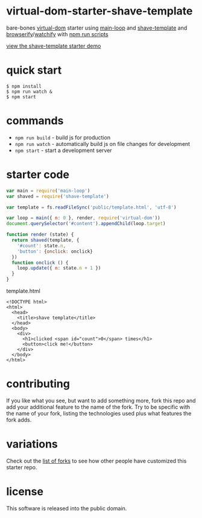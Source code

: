# virtual-dom-starter-shave-template

bare-bones [virtual-dom](https://npmjs.com/package/virtual-dom) starter
using [main-loop](https://npmjs.com/package/main-loop)
and [shave-template](https://npmjs.com/package/shave-template)
and [browserify](http://browserify.org)/[watchify](https://npmjs.com/package/watchify)
with [npm run scripts](http://substack.net/task_automation_with_npm_run)

[view the shave-template starter demo](http://bloodyknuckles.neocities.org/shave/)

# quick start

```
$ npm install
$ npm run watch &
$ npm start
```

# commands

* `npm run build` - build js for production
* `npm run watch` - automatically build js on file changes for development
* `npm start` - start a development server

# starter code

``` js
var main = require('main-loop')
var shaved = require('shave-template')

var template = fs.readFileSync('public/template.html', 'utf-8')

var loop = main({ n: 0 }, render, require('virtual-dom'))
document.querySelector('#content').appendChild(loop.target)

function render (state) {
  return shaved(template, {
    '#count': state.n,
    'button': {onclick: onclick}
  })
  function onclick () {
    loop.update({ n: state.n + 1 })
  }
}
```

template.html
```
<!DOCTYPE html>
<html>
  <head>
    <title>shave template</title>
  </head>
  <body>
    <div>
      <h1>clicked <span id="count">0</span> times</h1>
      <button>click me!</button>
    </div>
  </body>
</html>
```

# contributing

If you like what you see, but want to add something more, fork this repo and add
your additional feature to the name of the fork. Try to be specific with the
name of your fork, listing the technologies used plus what features the fork
adds.

# variations

Check out the [list of forks](https://github.com/substack/virtual-dom-starter/network/members)
to see how other people have customized this starter repo.

# license

This software is released into the public domain.
